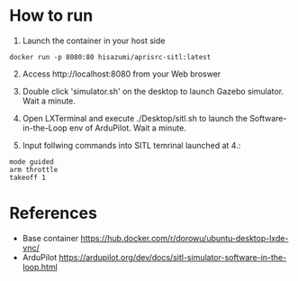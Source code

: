 # How to run

1. Launch the container in your host side
```
docker run -p 8080:80 hisazumi/aprisrc-sitl:latest
```

2. Access http://localhost:8080 from your Web broswer

3. Double click 'simulator.sh' on the desktop to launch Gazebo simulator. Wait a minute. 

4. Open LXTerminal and execute ./Desktop/sitl.sh to launch the Software-in-the-Loop env of ArduPilot. Wait a minute.

5. Input follwing commands into SITL temrinal launched at 4.:
```
mode guided
arm throttle
takeoff 1
```

# References
- Base container https://hub.docker.com/r/dorowu/ubuntu-desktop-lxde-vnc/ 
- ArduPilot https://ardupilot.org/dev/docs/sitl-simulator-software-in-the-loop.html

